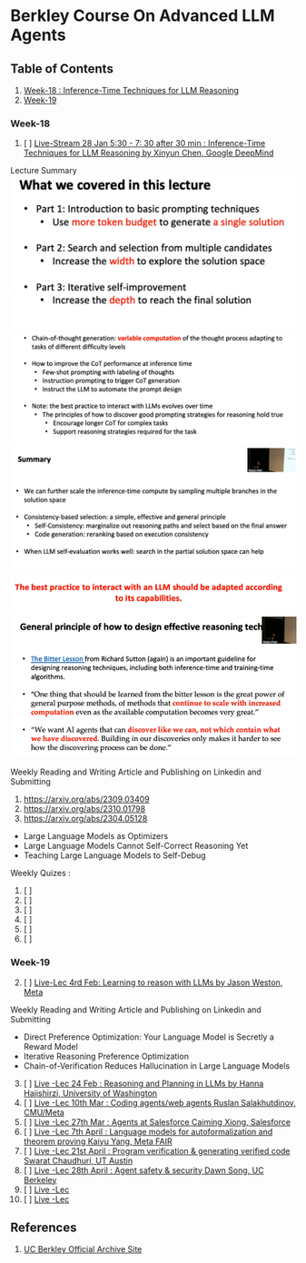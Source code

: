 # Berkley Course On Advanced LLM Agents
## Table of Contents
1. [Week-18 : Inference-Time Techniques for LLM Reasoning](#week-18)
2. [Week-19]()



### Week-18

1. [ ] [Live-Stream 28 Jan 5:30 - 7: 30 after 30 min : Inference-Time Techniques for LLM Reasoning by Xinyun Chen, Google DeepMind](https://www.youtube.com/live/g0Dwtf3BH-0)

Lecture Summary
![alt text](./resources/image-2.png)
![alt text](./resources/image-1.png)
![alt text](./resources/image.png)
![alt text](./resources/image-3.png)
![alt text](./resources/image-4.png)

Weekly Reading and Writing Article and Publishing on Linkedin and Submitting
1. https://arxiv.org/abs/2309.03409
2. https://arxiv.org/abs/2310.01798
3. https://arxiv.org/abs/2304.05128
- Large Language Models as Optimizers
- Large Language Models Cannot Self-Correct Reasoning Yet
- Teaching Large Language Models to Self-Debug

Weekly Quizes : 
1. [ ]
2.  [ ]
3. [ ]
4. [ ] 
5. [ ]
6. [ ]

### Week-19
2. [ ] [Live-Lec  4rd Feb: Learning to reason with LLMs by Jason Weston, Meta]()

Weekly Reading and Writing Article and Publishing on Linkedin and Submitting

- Direct Preference Optimization: Your Language Model is Secretly a Reward Model
- Iterative Reasoning Preference Optimization
- Chain-of-Verification Reduces Hallucination in Large Language Models

3. [ ] [Live -Lec 24 Feb : Reasoning and Planning in LLMs by Hanna Hajishirzi, University of Washington]()
4. [ ] [Live -Lec 10th Mar : Coding agents/web agents Ruslan Salakhutdinov, CMU/Meta]()
5. [ ] [Live -Lec 27th Mar : Agents at Salesforce Caiming Xiong, Salesforce]()
6. [ ] [Live -Lec 7th April : Language models for autoformalization and theorem proving Kaiyu Yang, Meta FAIR]()
7. [ ] [Live -Lec 21st April : Program verification & generating verified code Swarat Chaudhuri, UT Austin ]()
8. [ ] [Live -Lec 28th April : Agent safety & security Dawn Song, UC Berkeley]()
9. [ ] [Live -Lec]()
10. [ ] [Live -Lec]()
## References
1. [UC Berkley Official Archive Site](https://classes.berkeley.edu/)